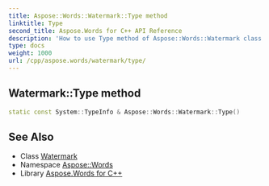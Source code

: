 ```yaml
---
title: Aspose::Words::Watermark::Type method
linktitle: Type
second_title: Aspose.Words for C++ API Reference
description: 'How to use Type method of Aspose::Words::Watermark class in C++.'
type: docs
weight: 1000
url: /cpp/aspose.words/watermark/type/
---
```

## Watermark::Type method




```cpp
static const System::TypeInfo & Aspose::Words::Watermark::Type()
```

## See Also

* Class [Watermark](../)
* Namespace [Aspose::Words](../../)
* Library [Aspose.Words for C++](../../../)
